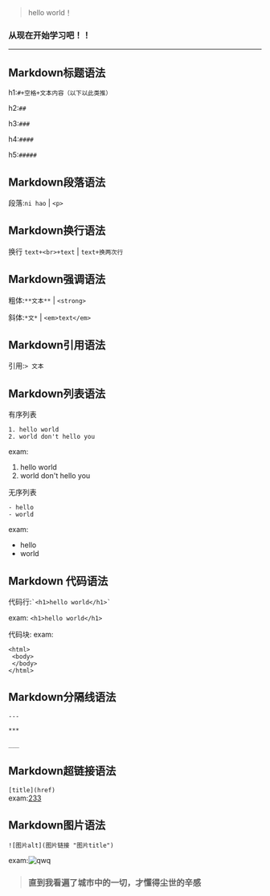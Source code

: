 > hello world！
### 从现在开始学习吧！！

---

## Markdown标题语法
h1:`#+空格+文本内容（以下以此类推）`

h2:`##`

h3:`###`

h4:`####`

h5:`#####`

## Markdown段落语法
段落:`ni hao` | `<p>`

## Markdown换行语法
换行 `text+<br>+text` | `text+换两次行`

## Markdown强调语法
粗体:`**文本**` | `<strong>`
 
斜体:`*文*` | `<em>text</em>`

## Markdown引用语法
引用:`> 文本`

## Markdown列表语法
有序列表

    1. hello world
    2. world don't hello you
exam:
1. hello world
2. world don't hello you

无序列表

    - hello
    - world
exam:
- hello
- world

## Markdown 代码语法
代码行:`` `<h1>hello world</h1>` ``

exam:
`<h1>hello world</h1>`

代码块:
exam:

    <html>
     <body>
     </body>
    </html>

## Markdown分隔线语法

    ---
    
    ***
    
    ___
    
## Markdown超链接语法
`[title](href)`<br>
exam:[233](http://www.baidu.com)

## Markdown图片语法
`![图片alt](图片链接 "图片title")`

exam:![qwq](https://f12.baidu.com/it/u=1912691000,2663375958&fm=175&app=25&f=JPEG?w=640&h=380&s=D2ACB844CC1108CE96B020190300D0C0 "qwq")



> ### 直到我看遍了城市中的一切，才懂得尘世的辛感
